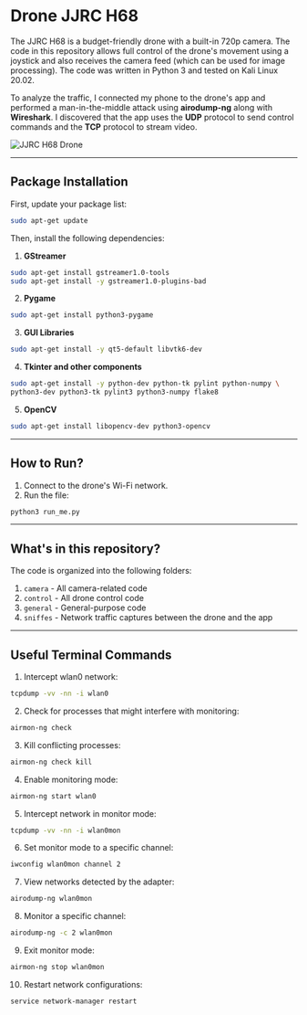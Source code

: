 
# Drone JJRC H68

The JJRC H68 is a budget-friendly drone with a built-in 720p camera. The code in this repository allows full control of the drone's movement using a joystick and also receives the camera feed (which can be used for image processing). The code was written in Python 3 and tested on Kali Linux 20.02.

To analyze the traffic, I connected my phone to the drone's app and performed a man-in-the-middle attack using **airodump-ng** along with **Wireshark**. I discovered that the app uses the **UDP** protocol to send control commands and the **TCP** protocol to stream video.

![JJRC H68 Drone](https://http2.mlstatic.com/D_NQ_NP_610496-MLU77847978003_072024-O.webp)

---

## Package Installation

First, update your package list:

```bash
sudo apt-get update
```

Then, install the following dependencies:

1. **GStreamer**
```bash
sudo apt-get install gstreamer1.0-tools
sudo apt-get install -y gstreamer1.0-plugins-bad
```

2. **Pygame**
```bash
sudo apt-get install python3-pygame
```

3. **GUI Libraries**
```bash
sudo apt-get install -y qt5-default libvtk6-dev
```

4. **Tkinter and other components**
```bash
sudo apt-get install -y python-dev python-tk pylint python-numpy \
python3-dev python3-tk pylint3 python3-numpy flake8
```

5. **OpenCV**
```bash
sudo apt-get install libopencv-dev python3-opencv
```

---

## How to Run?

1. Connect to the drone's Wi-Fi network.
2. Run the file:

```bash
python3 run_me.py
```

---

## What's in this repository?

The code is organized into the following folders:

1. `camera` - All camera-related code
2. `control` - All drone control code
3. `general` - General-purpose code
4. `sniffes` - Network traffic captures between the drone and the app

---

## Useful Terminal Commands

1. Intercept wlan0 network:
```bash
tcpdump -vv -nn -i wlan0
```

2. Check for processes that might interfere with monitoring:
```bash
airmon-ng check
```

3. Kill conflicting processes:
```bash
airmon-ng check kill
```

4. Enable monitoring mode:
```bash
airmon-ng start wlan0
```

5. Intercept network in monitor mode:
```bash
tcpdump -vv -nn -i wlan0mon
```

6. Set monitor mode to a specific channel:
```bash
iwconfig wlan0mon channel 2
```

7. View networks detected by the adapter:
```bash
airodump-ng wlan0mon
```

8. Monitor a specific channel:
```bash
airodump-ng -c 2 wlan0mon
```

9. Exit monitor mode:
```bash
airmon-ng stop wlan0mon
```

10. Restart network configurations:
```bash
service network-manager restart
```
